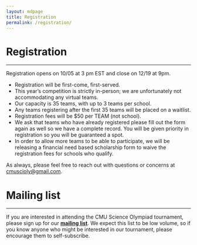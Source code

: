 ```yaml
---
layout: mdpage
title: Registration
permalink: /registration/
---
```


# Registration
<hr>

Registration opens on 10/05 at 3 pm EST and close on 12/19 at 9pm.

- Registration will be first-come, first-served.
- This year’s competition is strictly in-person; we are unfortunately not accommodating any virtual teams.
- Our capacity is 35 teams, with up to 3 teams per school.
- Any teams registering after the first 35 teams will be placed on a waitlist.
- Registration fees will be $50 per TEAM (not school).
- We ask that teams who have already registered please fill out the form again as well so we have a complete record. You will be given priority in registration so you will be guaranteed a spot.
- In order to allow more teams to be able to participate, we will be releasing a financial need based scholarship form to waive the registration fees for schools who qualify.

As always, please feel free to reach out with questions or concerns at cmuscioly@gmail.com.


# Mailing list

<hr>

If you are interested in attending the CMU Science Olympiad tournament, please
sign up for our [**mailing
list**](https://lists.andrew.cmu.edu/mailman/listinfo/cmuscioly-interest).  We
expect this list to be low volume, so if you know anyone who might be
interested in our tournament, please encourage them to self-subscribe.

